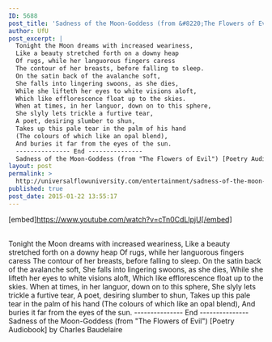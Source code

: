 ```yaml
---
ID: 5688
post_title: 'Sadness of the Moon-Goddess (from &#8220;The Flowers of Evil&#8221;) [Poetry Audiobook] by Charles Baudelaire'
author: UfU
post_excerpt: |
  Tonight the Moon dreams with increased weariness,
  Like a beauty stretched forth on a downy heap
  Of rugs, while her languorous fingers caress
  The contour of her breasts, before falling to sleep.
  On the satin back of the avalanche soft,
  She falls into lingering swoons, as she dies,
  While she lifteth her eyes to white visions aloft,
  Which like efflorescence float up to the skies.
  When at times, in her languor, down on to this sphere,
  She slyly lets trickle a furtive tear,
  A poet, desiring slumber to shun,
  Takes up this pale tear in the palm of his hand
  (The colours of which like an opal blend),
  And buries it far from the eyes of the sun.
  --------------- End ---------------
  Sadness of the Moon-Goddess (from "The Flowers of Evil") [Poetry Audiobook] by Charles Baudelaire
layout: post
permalink: >
  http://universalflowuniversity.com/entertainment/sadness-of-the-moon-goddess-from-the-flowers-of-evil-poetry-audiobook-by-charles-baudelaire/
published: true
post_date: 2015-01-22 13:55:17
---
```

[embed]https://www.youtube.com/watch?v=cTn0CdLlpjU[/embed]</br></br>
<p>Tonight the Moon dreams with increased weariness,
Like a beauty stretched forth on a downy heap
Of rugs, while her languorous fingers caress
The contour of her breasts, before falling to sleep.
On the satin back of the avalanche soft,
She falls into lingering swoons, as she dies,
While she lifteth her eyes to white visions aloft,
Which like efflorescence float up to the skies.
When at times, in her languor, down on to this sphere,
She slyly lets trickle a furtive tear,
A poet, desiring slumber to shun,
Takes up this pale tear in the palm of his hand
(The colours of which like an opal blend),
And buries it far from the eyes of the sun.
--------------- End ---------------
Sadness of the Moon-Goddess (from "The Flowers of Evil") [Poetry Audiobook] by Charles Baudelaire</p>